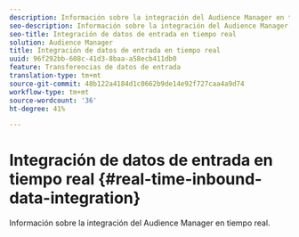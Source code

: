 ```yaml
---
description: Información sobre la integración del Audience Manager en tiempo real.
seo-description: Información sobre la integración del Audience Manager en tiempo real.
seo-title: Integración de datos de entrada en tiempo real
solution: Audience Manager
title: Integración de datos de entrada en tiempo real
uuid: 96f292bb-608c-41d3-8baa-a58ecb411db0
feature: Transferencias de datos de entrada
translation-type: tm+mt
source-git-commit: 48b122a4184d1c0662b9de14e92f727caa4a9d74
workflow-type: tm+mt
source-wordcount: '36'
ht-degree: 41%

---
```



# Integración de datos de entrada en tiempo real {#real-time-inbound-data-integration}

Información sobre la integración del Audience Manager en tiempo real.

<!-- c_rt_data_int.xml -->